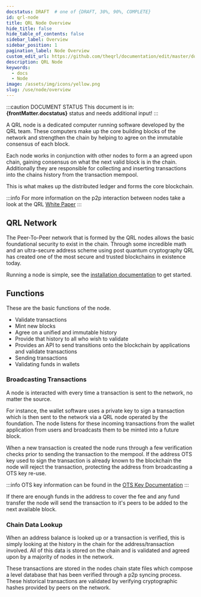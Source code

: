 ```yaml
---
docstatus: DRAFT  # one of {DRAFT, 30%, 90%, COMPLETE}
id: qrl-node
title: QRL Node Overview
hide_title: false
hide_table_of_contents: false
sidebar_label: Overview
sidebar_position: 1
pagination_label: Node Overview
custom_edit_url: https://github.com/theqrl/documentation/edit/master/docs/basics/what-is-qrl.md
description: QRL Node
keywords:
  - docs
  - Node
image: /assets/img/icons/yellow.png
slug: /use/node/overview
---
```



:::caution DOCUMENT STATUS 
<span>This document is in: <b>{frontMatter.docstatus}</b> status and needs additional input!</span>
:::


A QRL node is a dedicated computer running software developed by the QRL team. These computers make up the core building blocks of the network and strengthen the chain by helping to agree on the immutable consensus of each block.


Each node works in conjunction with other nodes to form a an agreed upon chain, gaining consensus on what the next valid block is in the chain. Additionally they are responsible for collecting and inserting transactions into the chains history from the transaction mempool. 

This is what makes up the distributed ledger and forms the core blockchain.


:::info
For more information on the p2p interaction between nodes take a look at the QRL [White Paper](/learn/whitepaper) 
:::

## QRL Network

The Peer-To-Peer network that is formed by the QRL nodes allows the basic foundational security to exist in the chain. Through some incredible math and an ultra-secure address scheme using post quantum cryptography QRL has created one of the most secure and trusted blockchains in existence today.

Running a node is simple, see the [installation documentation](node/node-installation) to get started. 

## Functions

These are the basic functions of the node.

- Validate transactions
- Mint new blocks
- Agree on a unified and immutable history
- Provide that history to all who wish to validate
- Provides an API to send transitions onto the blockchain by applications and validate transactions
- Sending transactions
- Validating funds in wallets

### Broadcasting Transactions

A node is interacted with every time a transaction is sent to the network, no matter the source. 

For instance, the wallet software uses a private key to sign a transaction which is then sent to the network via a QRL node operated by the foundation. The node listens for these incoming transactions from the wallet application from users and broadcasts them to be minted into a future block.


When a new transaction is created the node runs through a few verification checks prior to sending the transaction to the mempool. If the address OTS key used to sign the transaction is already known to the blockchain the node will reject the transaction, protecting the address from broadcasting a OTS key re-use.

:::info
OTS key information can be found in the [OTS Key Documentation](#)
:::

If there are enough funds in the address to cover the fee and any fund transfer the node will send the transaction to it's peers to be added to the next available block. 

### Chain Data Lookup

When an address balance is looked up or a  transaction is verified, this is simply looking at the history in the chain for the address/transaction involved. All of this data is stored on the chain and is validated and agreed upon by a majority of nodes in the network. 

These transactions are stored in the nodes chain state files which compose a level database that has been verified through a p2p syncing process. These historical transactions are validated by verifying cryptographic hashes provided by peers on the network.

